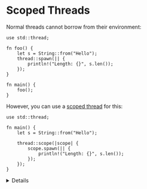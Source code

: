 # Scoped Threads

Normal threads cannot borrow from their environment:

```rust,editable,compile_fail
use std::thread;

fn foo() {
    let s = String::from("Hello");
    thread::spawn(|| {
        println!("Length: {}", s.len());
    });
}

fn main() {
    foo();
}
```

However, you can use a [scoped thread][1] for this:

```rust,editable
use std::thread;

fn main() {
    let s = String::from("Hello");

    thread::scope(|scope| {
        scope.spawn(|| {
            println!("Length: {}", s.len());
        });
    });
}
```

[1]: https://doc.rust-lang.org/std/thread/fn.scope.html

<details>

- The reason for that is that when the `thread::scope` function completes, all the threads are guaranteed to be joined, so they can return borrowed data.
- Normal Rust borrowing rules apply: you can either borrow mutably by one thread, or immutably by any number of threads.

</details>
